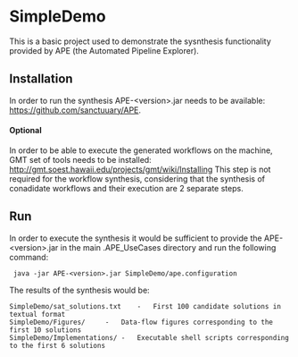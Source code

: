 # SimpleDemo

This is a basic project used to demonstrate the sysnthesis functionality provided by APE (the Automated Pipeline Explorer). 

## Installation
In order to run the synthesis APE-&lt;version>.jar needs to be available: https://github.com/sanctuuary/APE. 

#### Optional
In order to be able to execute the generated workflows on the machine, GMT set of tools needs to be installed: http://gmt.soest.hawaii.edu/projects/gmt/wiki/Installing
This step is not required for the workflow synthesis, considering that the synthesis of conadidate workflows and their execution are 2 separate steps.

## Run

In order to execute the synthesis it would be sufficient to provide the APE-&lt;version>.jar in the main .APE_UseCases directory and run the following command:

```shell
 java -jar APE-<version>.jar SimpleDemo/ape.configuration
```
The results of the synthesis would be:

	SimpleDemo/sat_solutions.txt	-	First 100 candidate solutions in textual format
	SimpleDemo/Figures/		-	Data-flow figures corresponding to the first 10 solutions
	SimpleDemo/Implementations/	-	Executable shell scripts corresponding to the first 6 solutions

